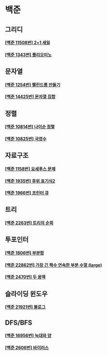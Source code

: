 # 백준

## 그리디

#### [[백준 11508번] 2+1 세일](/code-or-death/jiyu/baekjoon/bj_11508.md)

#### [[백준 1343번] 폴리오미노](/code-or-death/jiyu/baekjoon/bj_1343.md)

## 문자열

#### [[백준 1254번] 팰린드롬 만들기](/code-or-death/jiyu/baekjoon/bj_1254.md)

#### [[백준 14425번] 문자열 집합](/code-or-death/jiyu/baekjoon/bj_14425.md)

## 정렬

#### [[백준 10814번] 나이순 정렬](/code-or-death/jiyu/baekjoon/bj_10814.md)

#### [[백준 10825번] 국영수](/code-or-death/jiyu/baekjoon/bj_10825.md)

## 자료구조

#### [[백준 1158번] 요세푸스 문제](/code-or-death/jiyu/baekjoon/bj_1158.md)

#### [[백준 1935번] 후위 표기식2](/code-or-death/jiyu/baekjoon/bj_1935.md)

#### [[백준 1966번] 프린터 큐](/code-or-death/jiyu/baekjoon/bj_1966.md)

## 트리

#### [[백준 2263번] 트리의 순회](/code-or-death/jiyu/baekjoon/bj_2263.md)

## 투포인터

#### [[백준 1806번] 부분합](/code-or-death/jiyu/baekjoon/bj_1806.md)

#### [[백준 22862번] 가장 긴 짝수 연속한 부분 수열 (large)](/code-or-death/jiyu/baekjoon/bj_22862.md)

#### [[백준 2470번] 두 용액](/code-or-death/jiyu/baekjoon/bj_2470.md)

## 슬라이딩 윈도우

#### [[백준 21921번] 블로그](/code-or-death/jiyu/baekjoon/bj_21921.md)

## DFS/BFS

#### [[백준 16956번] 늑대와 양](/code-or-death/jiyu/baekjoon/bj_16956.md)

#### [[백준 2606번] 바이러스](/code-or-death/jiyu/baekjoon/bj_2606.md)
